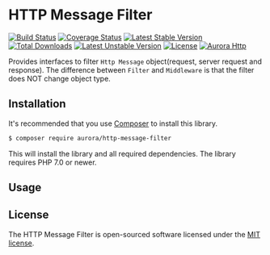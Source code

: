 HTTP Message Filter
==================
[![Build Status](https://travis-ci.org/aurorahttp/http-message-filter.svg)](https://travis-ci.org/aurorahttp/http-message-filter)
[![Coverage Status](https://coveralls.io/repos/github/aurorahttp/http-message-filter/badge.svg?branch=master)](https://coveralls.io/github/aurorahttp/http-message-filter?branch=master)
[![Latest Stable Version](https://poser.pugx.org/aurora/http-message-filter/v/stable.svg)](https://packagist.org/packages/aurora/http-message-filter)
[![Total Downloads](https://poser.pugx.org/aurora/http-message-filter/downloads.svg)](https://packagist.org/packages/aurora/http-message-filter) 
[![Latest Unstable Version](https://poser.pugx.org/aurora/http-message-filter/v/unstable.svg)](https://packagist.org/packages/aurora/http-message-filter)
[![License](https://poser.pugx.org/aurora/http-message-filter/license.svg)](https://packagist.org/packages/aurora/http-message-filter)
[![Aurora Http](https://img.shields.io/badge/Powered_by-Aurora_Http-green.svg?style=flat)](https://aurorahttp.com/)

Provides interfaces to filter `Http Message` object(request, server request and response). 
The difference between `Filter` and `Middleware` is that the filter does NOT change object type.

Installation
------------
It's recommended that you use [Composer](https://getcomposer.org/) to install this library.

```bash
$ composer require aurora/http-message-filter
```

This will install the library and all required dependencies. The library requires PHP 7.0 or newer.

Usage
-----

License
-------
The HTTP Message Filter is open-sourced software licensed under the [MIT license](http://opensource.org/licenses/MIT).
